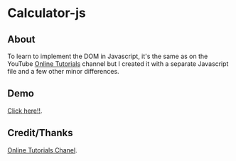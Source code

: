 # Calculator-js
## About
  To learn to implement the DOM in Javascript, it's the same as on the YouTube [Online Tutorials](https://youtu.be/NhcZh8Bwr30) channel but I created it with a separate Javascript file and a few other minor differences.
## Demo
  [Click here!!](https://arifnurrizqi.github.io/calculator-js/).
## Credit/Thanks
  [Online Tutorials Chanel](https://youtube.com/c/OnlineTutorials4Designers).
